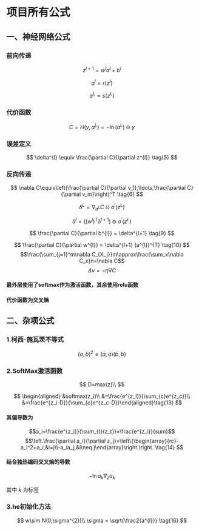# 项目所有公式
## 一、神经网络公式
### 前向传递
$$
z^{l+1} = w^l a^l + b^l \tag{1}
$$

$$
a^l = r(z^l) \tag{2}
$$

$$
a^L = s(z^L) \tag{3}
$$
### 代价函数
$$
C = H(y, a^L) = -\ln(a^L) \odot y \tag{4}
$$
### 误差定义
$$
\delta^{l} \equiv \frac{\partial C}{\partial z^{l}} \tag{5}
$$
### 反向传递
$$
\nabla C\equiv\left(\frac{\partial C}{\partial v_1},\ldots,\frac{\partial C}{\partial v_m}\right)^T     \tag{6}
$$

$$
\delta^{L} = \nabla_{a^{L}} C \odot \sigma^{'}(z^{L}) \tag{7}
$$

$$
\delta^{l} = ((w^{l})^{T} \delta^{l+1}) \odot \sigma^{'}(z^{L}) \tag{8}
$$

$$
\frac{\partial C}{\partial b^{l}} = \delta^{l+1} \tag{9}
$$

$$
\frac{\partial C}{\partial w^{l}} = \delta^{l+1} (a^{l})^{T} \tag{10}
$$
$$\frac{\sum_{j=1}^m\nabla C_{X_j}}m\approx\frac{\sum_x\nabla C_x}n=\nabla C$$
$$\Delta v=-\eta\nabla C \tag{11}$$
#### 最外层使用了softmax作为激活函数，其余使用relu函数
#### 代价函数为交叉熵
## 二、杂项公式
### 1.柯西-施瓦茨不等式
$$
(a,b)^2 \leq (a,a)(b,b) \tag{12}
$$
### 2.SoftMax激活函数

$$
D=max(z)\\
$$

$$
\begin{aligned}
&softmax(z_i)\\
&=\frac{e^{z_i}}{\sum_{c}e^{z_c}}\\
&=\frac{e^{z_i-D}}{\sum_{c}e^{z_c-D}}\end{aligned}\tag{13}
$$ 

#### 其偏导数为
$$a_i=\frac{e^{z_i}}{\sum_{t}{z_t}}=\frac{e^{z_i}}{sum}$$
$$\left.\frac{\partial a_i}{\partial z_j}=\left\{\begin{array}{rc}-a_i^2+a_i,&i=j\\-a_ia_j,&i\neq j\end{array}\right.\right. \tag{14}
$$
#### 结合独热编码交叉熵的导数

$$
-\ln a_k\nabla_z a_k\tag{15}
$$

其中
$k$
为标签
### 3.he初始化方法
$$
w\sim N(0,\sigma^{2})\\
\sigma = \sqrt{\frac2{a^{l}}} 
\tag{16} 
$$ 
